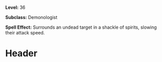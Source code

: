 <!-- TITLE: Spell: Shackle Of Spirit -->
<!-- SUBTITLE:  -->

**Level:** 36

**Subclass:** Demonologist

**Spell Effect:** Surrounds an undead target in a shackle of spirits, slowing their attack speed.

# Header